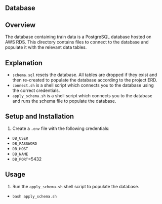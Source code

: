 ## Database

## Overview
The database containing train data is a PostgreSQL database hosted on AWS RDS. This directory contains files to connect to the database and populate it with the relevant data tables.

## Explanation
- `schema.sql` resets the database. All tables are dropped if they exist and then re-created to populate the database according to the project ERD.
- `connect.sh` is a shell script which connects you to the database using the correct credentials.
- `apply_schema.sh` is a shell script which connects you to the database and runs the schema file to populate the database.

## Setup and Installation
1. Create a `.env` file with the following credentials:
- `DB_USER`
- `DB_PASSWORD`
- `DB_HOST`
- `DB_NAME`
- `DB_PORT`=5432


## Usage
1. Run the `apply_schema.sh` shell script to populate the database.
- `bash apply_schema.sh`